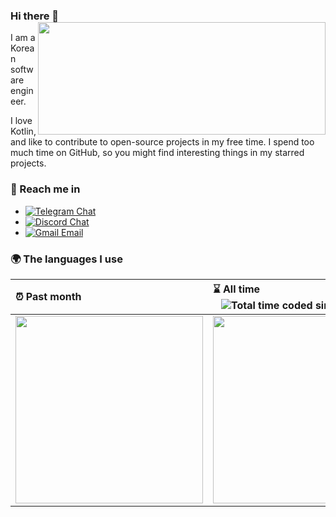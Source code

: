 ### Hi there 👋 <img align='right' src="https://github-readme-stats.vercel.app/api?username=nillpoe&count_private=true&show_icons=true&include_all_commits=true&hide_rank=true&hide_title=true&theme=dark&card_width=300" width=460 height=180>

I am a Korean software engineer.

I love Kotlin, and like to contribute to open-source projects in my free time. I spend too much time on GitHub, so you might find interesting things in my starred projects.

### 🔗 Reach me in
- <a href="https://t.me/nillpoe"><img alt="Telegram Chat" src="https://img.shields.io/badge/Telegram-Chat-blue?logo=telegram&labelColor=gray"></a>
- <a href="https://discord.com/users/1102166553027432488"><img alt="Discord Chat" src="https://img.shields.io/badge/Discord-Chat-blue?logo=discord&labelColor=gray"></a>  
- <a href="mailto:hello@nillpoe.xyz"><img alt="Gmail Email" src="https://img.shields.io/badge/Email-blue?logo=gmail&labelColor=gray"></a>

### 🌍 The languages I use

| ⏰ Past month                                                                                                                                           | ⌛️ All time <img align="right" src="https://wakatime.com/badge/user/178ebd7d-ea6a-43aa-aaf9-c6f0db8aede5.svg" alt="Total time coded since Jun 2 2024" /> |
| :------------------------------------------------------------------------------------------------------------------------------------------------------ | :--------------------------------------------------------------------------------------------------------------------------------------------------------- |
| <a href="https://wakatime.com/@nillpoe"><img src="https://wakatime.com/share/@nillpoe/c5ae6bb4-1fd2-4163-bfa3-c71be2fdf7cf.svg" height="300px"></a> | <a href="https://wakatime.com/@nillpoe"><img src="https://wakatime.com/share/@nillpoe/b88cadd2-b52c-47f0-81b6-00604fbaf838.svg" height="300px"></a>    |
